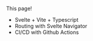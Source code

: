 This page!
- Svelte + Vite + Typescript
- Routing with Svelte Navigator
- CI/CD with Github Actions
